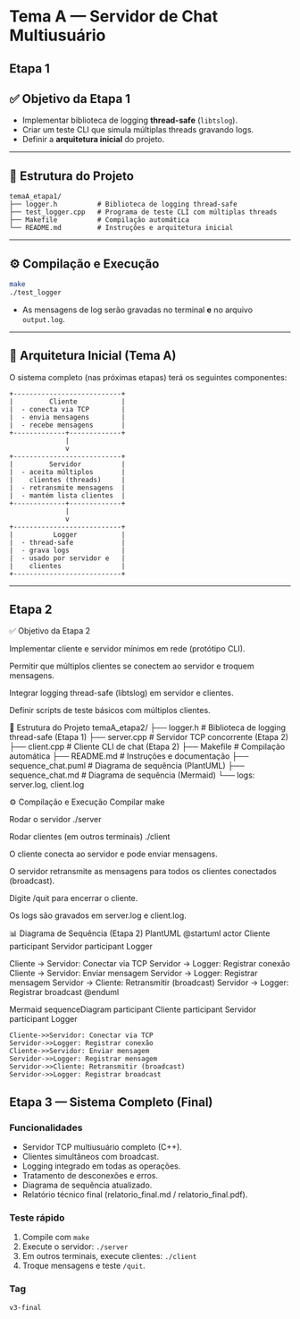 # Tema A — Servidor de Chat Multiusuário 

## Etapa 1

## ✅ Objetivo da Etapa 1
- Implementar biblioteca de logging **thread-safe** (`libtslog`).
- Criar um teste CLI que simula múltiplas threads gravando logs.
- Definir a **arquitetura inicial** do projeto.

---

## 📂 Estrutura do Projeto
```
temaA_etapa1/
├── logger.h          # Biblioteca de logging thread-safe
├── test_logger.cpp   # Programa de teste CLI com múltiplas threads
├── Makefile          # Compilação automática
└── README.md         # Instruções e arquitetura inicial
```

---

## ⚙️ Compilação e Execução
```bash
make
./test_logger
```

- As mensagens de log serão gravadas no terminal **e** no arquivo `output.log`.

---

## 🧩 Arquitetura Inicial (Tema A)
O sistema completo (nas próximas etapas) terá os seguintes componentes:

```
+---------------------------+
|         Cliente           |
|  - conecta via TCP        |
|  - envia mensagens        |
|  - recebe mensagens       |
+-------------+-------------+
              |
              v
+---------------------------+
|         Servidor          |
|  - aceita múltiplos       |
|    clientes (threads)     |
|  - retransmite mensagens  |
|  - mantém lista clientes  |
+-------------+-------------+
              |
              v
+---------------------------+
|          Logger           |
|  - thread-safe            |
|  - grava logs             |
|  - usado por servidor e   |
|    clientes               |
+---------------------------+
```

---

## Etapa 2
✅ Objetivo da Etapa 2

Implementar cliente e servidor mínimos em rede (protótipo CLI).

Permitir que múltiplos clientes se conectem ao servidor e troquem mensagens.

Integrar logging thread-safe (libtslog) em servidor e clientes.

Definir scripts de teste básicos com múltiplos clientes.

📂 Estrutura do Projeto
temaA_etapa2/
├── logger.h            # Biblioteca de logging thread-safe (Etapa 1)
├── server.cpp          # Servidor TCP concorrente (Etapa 2)
├── client.cpp          # Cliente CLI de chat (Etapa 2)
├── Makefile            # Compilação automática
├── README.md           # Instruções e documentação
├── sequence_chat.puml  # Diagrama de sequência (PlantUML)
├── sequence_chat.md    # Diagrama de sequência (Mermaid)
└── logs: server.log, client.log

⚙️ Compilação e Execução
Compilar
make

Rodar o servidor
./server

Rodar clientes (em outros terminais)
./client


O cliente conecta ao servidor e pode enviar mensagens.

O servidor retransmite as mensagens para todos os clientes conectados (broadcast).

Digite /quit para encerrar o cliente.

Os logs são gravados em server.log e client.log.

📊 Diagrama de Sequência (Etapa 2)
PlantUML
@startuml
actor Cliente
participant Servidor
participant Logger

Cliente -> Servidor: Conectar via TCP
Servidor -> Logger: Registrar conexão
Cliente -> Servidor: Enviar mensagem
Servidor -> Logger: Registrar mensagem
Servidor -> Cliente: Retransmitir (broadcast)
Servidor -> Logger: Registrar broadcast
@enduml

Mermaid
sequenceDiagram
    participant Cliente
    participant Servidor
    participant Logger

    Cliente->>Servidor: Conectar via TCP
    Servidor->>Logger: Registrar conexão
    Cliente->>Servidor: Enviar mensagem
    Servidor->>Logger: Registrar mensagem
    Servidor->>Cliente: Retransmitir (broadcast)
    Servidor->>Logger: Registrar broadcast

## Etapa 3 — Sistema Completo (Final)

### Funcionalidades
- Servidor TCP multiusuário completo (C++).
- Clientes simultâneos com broadcast.
- Logging integrado em todas as operações.
- Tratamento de desconexões e erros.
- Diagrama de sequência atualizado.
- Relatório técnico final (relatorio_final.md / relatorio_final.pdf).

### Teste rápido
1. Compile com `make`
2. Execute o servidor: `./server`
3. Em outros terminais, execute clientes: `./client`
4. Troque mensagens e teste `/quit`.

### Tag
`v3-final`
